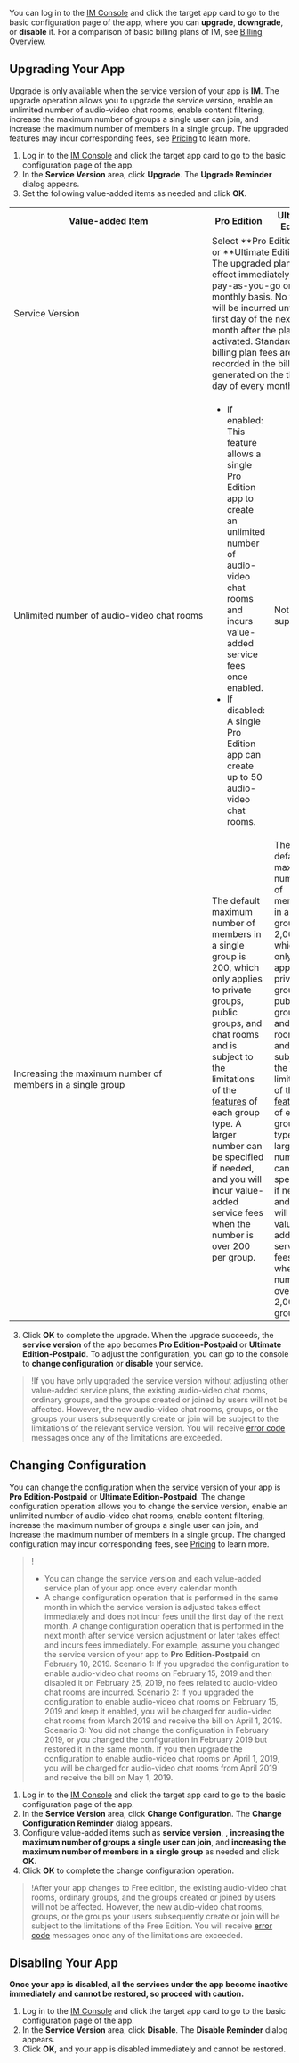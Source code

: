You can log in to the [IM Console](https://console.cloud.tencent.com/im) and click the target app card to go to the basic configuration page of the app, where you can **upgrade**, **downgrade**, or **disable** it. For a comparison of basic billing plans of IM, see [Billing Overview](https://intl.cloud.tencent.com/document/product/1047/34349).


## Upgrading Your App
Upgrade is only available when the service version of your app is **IM**. The upgrade operation allows you to upgrade the service version, enable an unlimited number of audio-video chat rooms, enable content filtering, increase the maximum number of groups a single user can join, and increase the maximum number of members in a single group. The upgraded features may incur corresponding fees, see [Pricing](https://intl.cloud.tencent.com/document/product/1047/34350) to learn more.

1. Log in to the [IM Console](https://console.cloud.tencent.com/im) and click the target app card to go to the basic configuration page of the app.
2. In the **Service Version** area, click **Upgrade**. The **Upgrade Reminder** dialog appears.
3. Set the following value-added items as needed and click **OK**.
  <table>
     <tr>
         <th nowrap="nowrap">Value-added Item</th>  
         <th>Pro Edition</th>  
         <th>Ultimate Edition</th>  
     </tr>
	 <tr>      
         <td>Service Version</td>
	 <td colspan="2">Select **Pro Edition** or **Ultimate Edition**. The upgraded plan takes effect immediately and is pay-as-you-go on a monthly basis. No fees will be incurred until the first day of the next month after the plan is activated. Standard billing plan fees are recorded in the bill generated on the third day of every month.</td>   
     </tr> 
	 <tr>      
         <td nowrap="nowrap">Unlimited number of audio-video chat rooms</td>   
	 <td><ul><li>If enabled: This feature allows a single Pro Edition app to create an unlimited number of audio-video chat rooms and incurs value-added service fees once enabled.</li><li>If disabled: A single Pro Edition app can create up to 50 audio-video chat rooms.</li></ul></td>   
	     <td>Not supported</td>   
     </tr> 
	 <tr> 
	     <td>Increasing the maximum number of members in a single group</td>   
	     <td>The default maximum number of members in a single group is 200, which only applies to private groups, public groups, and chat rooms and is subject to the limitations of the <a href="https://intl.cloud.tencent.com/document/product/1047/33515">features</a> of each group type. A larger number can be specified if needed, and you will incur value-added service fees when the number is over 200 per group.</td>
	     <td>The default maximum number of members in a single group is 2,000, which only applies to private groups, public groups, and chat rooms and is subject to the limitations of the <a href="https://intl.cloud.tencent.com/document/product/1047/33515">features</a> of each group type. A larger number can be specified if needed, and you will incur value-added service fees when the number is over 2,000 per group.</td>
   </tr> 
</table>

3. Click **OK** to complete the upgrade.
 When the upgrade succeeds, the **service version** of the app becomes **Pro Edition-Postpaid** or **Ultimate Edition-Postpaid**. To adjust the configuration, you can go to the console to **change configuration** or **disable** your service.

>!If you have only upgraded the service version without adjusting other value-added service plans, the existing audio-video chat rooms, ordinary groups, and the groups created or joined by users will not be affected. However, the new audio-video chat rooms, groups, or the groups your users subsequently create or join will be subject to the limitations of the relevant service version. You will receive [error code](https://intl.cloud.tencent.com/document/product/1047/34348) messages once any of the limitations are exceeded.

## Changing Configuration
You can change the configuration when the service version of your app is **Pro Edition-Postpaid** or **Ultimate Edition-Postpaid**. The change configuration operation allows you to change the service version, enable an unlimited number of audio-video chat rooms, enable content filtering, increase the maximum number of groups a single user can join, and increase the maximum number of members in a single group. The changed configuration may incur corresponding fees, see [Pricing](https://intl.cloud.tencent.com/document/product/1047/34350) to learn more.
>!
>- You can change the service version and each value-added service plan of your app once every calendar month.
>- A change configuration operation that is performed in the same month in which the service version is adjusted takes effect immediately and does not incur fees until the first day of the next month. A change configuration operation that is performed in the next month after service version adjustment or later takes effect and incurs fees immediately.
For example, assume you changed the service version of your app to **Pro Edition-Postpaid** on February 10, 2019.
Scenario 1: If you upgraded the configuration to enable audio-video chat rooms on February 15, 2019 and then disabled it on February 25, 2019, no fees related to audio-video chat rooms are incurred.
Scenario 2: If you upgraded the configuration to enable audio-video chat rooms on February 15, 2019 and keep it enabled, you will be charged for audio-video chat rooms from March 2019 and receive the bill on April 1, 2019.
Scenario 3: You did not change the configuration in February 2019, or you changed the configuration in February 2019 but restored it in the same month. If you then upgrade the configuration to enable audio-video chat rooms on April 1, 2019, you will be charged for audio-video chat rooms from April 2019 and receive the bill on May 1, 2019.

1. Log in to the [IM Console](https://console.cloud.tencent.com/im) and click the target app card to go to the basic configuration page of the app.
2. In the **Service Version** area, click **Change Configuration**. The **Change Configuration Reminder** dialog appears.
3. Configure value-added items such as **service version**, , **increasing the maximum number of groups a single user can join**, and **increasing the maximum number of members in a single group** as needed and click **OK**.
4. Click **OK** to complete the change configuration operation.



>!After your app changes to Free edition, the existing audio-video chat rooms, ordinary groups, and the groups created or joined by users will not be affected. However, the new audio-video chat rooms, groups, or the groups your users subsequently create or join will be subject to the limitations of the Free Edition. You will receive [error code](https://intl.cloud.tencent.com/document/product/1047/34348) messages once any of the limitations are exceeded.

## Disabling Your App
**Once your app is disabled, all the services under the app become inactive immediately and cannot be restored, so proceed with caution.**

1. Log in to the [IM Console](https://console.cloud.tencent.com/im) and click the target app card to go to the basic configuration page of the app.
2. In the **Service Version** area, click **Disable**. The **Disable Reminder** dialog appears.
3. Click **OK**, and your app is disabled immediately and cannot be restored.
